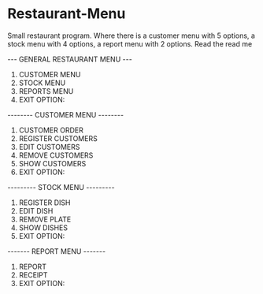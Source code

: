 # Restaurant-Menu
Small restaurant program.  Where there is a customer menu with 5 options, a stock menu with 4 options, a report menu with 2 options.  Read the read me

--- GENERAL RESTAURANT MENU ---
1. CUSTOMER MENU
2. STOCK MENU
3. REPORTS MENU
4. EXIT
OPTION:

-------- CUSTOMER MENU --------
1. CUSTOMER ORDER
2. REGISTER CUSTOMERS
3. EDIT CUSTOMERS
4. REMOVE CUSTOMERS
5. SHOW CUSTOMERS
6. EXIT
OPTION:

--------- STOCK MENU ---------
1. REGISTER DISH
2. EDIT DISH
3. REMOVE PLATE
4. SHOW DISHES
5. EXIT
OPTION:

------- REPORT MENU -------
1. REPORT
2. RECEIPT
3. EXIT
OPTION:
